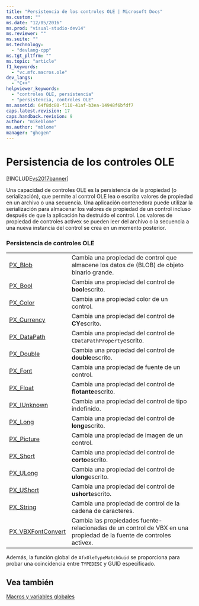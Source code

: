 ```yaml
---
title: "Persistencia de los controles OLE | Microsoft Docs"
ms.custom: ""
ms.date: "12/05/2016"
ms.prod: "visual-studio-dev14"
ms.reviewer: ""
ms.suite: ""
ms.technology: 
  - "devlang-cpp"
ms.tgt_pltfrm: ""
ms.topic: "article"
f1_keywords: 
  - "vc.mfc.macros.ole"
dev_langs: 
  - "C++"
helpviewer_keywords: 
  - "controles OLE, persistencia"
  - "persistencia, controles OLE"
ms.assetid: 64f8dc80-f110-41af-b3ea-14948f6bfdf7
caps.latest.revision: 17
caps.handback.revision: 9
author: "mikeblome"
ms.author: "mblome"
manager: "ghogen"
---
```

# Persistencia de los controles OLE
[!INCLUDE[vs2017banner](../../assembler/inline/includes/vs2017banner.md)]

Una capacidad de controles OLE es la persistencia de la propiedad \(o serialización\), que permite al control OLE lea o escriba valores de propiedad en un archivo o una secuencia.  Una aplicación contenedora puede utilizar la serialización para almacenar los valores de propiedad de un control incluso después de que la aplicación ha destruido el control.  Los valores de propiedad de controles activex se pueden leer del archivo o la secuencia a una nueva instancia del control se crea en un momento posterior.  
  
### Persistencia de controles OLE  
  
|||  
|-|-|  
|[PX\_Blob](../Topic/PX_Blob.md)|Cambia una propiedad de control que almacene los datos de \(BLOB\) de objeto binario grande.|  
|[PX\_Bool](../Topic/PX_Bool.md)|Cambia una propiedad del control de **bool**escrito.|  
|[PX\_Color](../Topic/PX_Color.md)|Cambia una propiedad color de un control.|  
|[PX\_Currency](../Topic/PX_Currency.md)|Cambia una propiedad del control de **CY**escrito.|  
|[PX\_DataPath](../Topic/PX_DataPath.md)|Cambia una propiedad del control de `CDataPathProperty`escrito.|  
|[PX\_Double](../Topic/PX_Double.md)|Cambia una propiedad del control de **double**escrito.|  
|[PX\_Font](../Topic/PX_Font.md)|Cambia una propiedad de fuente de un control.|  
|[PX\_Float](../Topic/PX_Float.md)|Cambia una propiedad del control de **flotante**escrito.|  
|[PX\_IUnknown](../Topic/PX_IUnknown.md)|Cambia una propiedad del control de tipo indefinido.|  
|[PX\_Long](../Topic/PX_Long.md)|Cambia una propiedad del control de **long**escrito.|  
|[PX\_Picture](../Topic/PX_Picture.md)|Cambia una propiedad de imagen de un control.|  
|[PX\_Short](../Topic/PX_Short.md)|Cambia una propiedad del control de **corto**escrito.|  
|[PX\_ULong](../Topic/PX_ULong.md)|Cambia una propiedad del control de **ulong**escrito.|  
|[PX\_UShort](../Topic/PX_UShort.md)|Cambia una propiedad del control de **ushort**escrito.|  
|[PX\_String](../Topic/PX_String.md)|Cambia una propiedad de control de la cadena de caracteres.|  
|[PX\_VBXFontConvert](../Topic/PX_VBXFontConvert.md)|Cambia las propiedades fuente\- relacionadas de un control de VBX en una propiedad de la fuente de controles activex.|  
  
 Además, la función global de `AfxOleTypeMatchGuid` se proporciona para probar una coincidencia entre `TYPEDESC` y GUID especificado.  
  
## Vea también  
 [Macros y variables globales](../../mfc/reference/mfc-macros-and-globals.md)